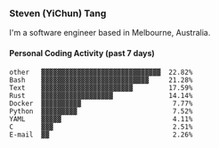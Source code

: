 ### Steven (YiChun) Tang

I'm a software engineer based in Melbourne, Australia.

#### Personal Coding Activity (past 7 days)
```
other   ▓▓▓▓▓▓▓▓▓▓▓▓▓▓▓▓▓▓▓▓▓▓▓▓▓▓▓▓▓▓  22.82%
Bash    ▓▓▓▓▓▓▓▓▓▓▓▓▓▓▓▓▓▓▓▓▓▓▓▓▓▓▓     21.28%
Text    ▓▓▓▓▓▓▓▓▓▓▓▓▓▓▓▓▓▓▓▓▓▓▓         17.59%
Rust    ▓▓▓▓▓▓▓▓▓▓▓▓▓▓▓▓▓▓              14.14%
Docker  ▓▓▓▓▓▓▓▓▓▓                       7.77%
Python  ▓▓▓▓▓▓▓▓▓                        7.52%
YAML    ▓▓▓▓▓                            4.11%
C       ▓▓▓                              2.51%
E-mail  ▓▓                               2.26%
```
